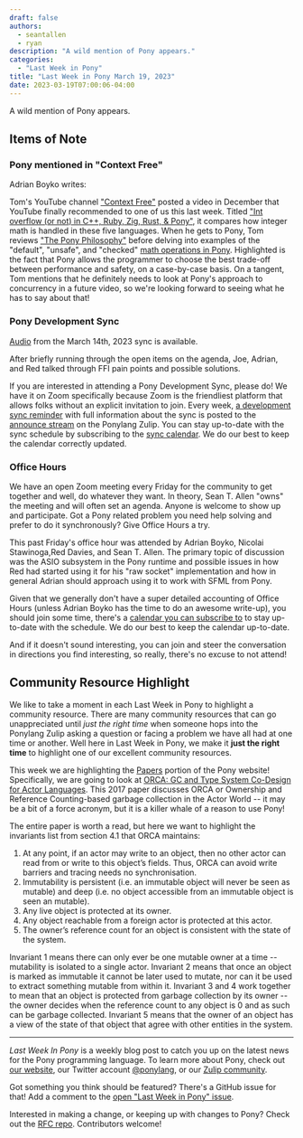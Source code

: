 ```yaml
---
draft: false
authors:
  - seantallen
  - ryan
description: "A wild mention of Pony appears."
categories:
  - "Last Week in Pony"
title: "Last Week in Pony March 19, 2023"
date: 2023-03-19T07:00:06-04:00
---
```


A wild mention of Pony appears.

<!-- more -->

## Items of Note

### Pony mentioned in "Context Free"

Adrian Boyko writes:

Tom's YouTube channel ["Context Free"](https://www.youtube.com/@contextfree) posted a video in December that YouTube finally recommended to one of us this last week. Titled ["Int overflow (or not) in C++, Ruby, Zig, Rust, & Pony"](https://www.youtube.com/watch?v=dizO_5g3K5Q), it compares how integer math is handled in these five languages. When he gets to Pony, Tom reviews ["The Pony Philosophy"](https://www.ponylang.io/discover/pony-philosophy/) before delving into examples of the "default", "unsafe", and "checked" [math operations in Pony](https://tutorial.ponylang.io/expressions/arithmetic.html). Highlighted is the fact that Pony allows the programmer to choose the best trade-off between performance and safety, on a case-by-case basis. On a tangent, Tom mentions that he definitely needs to look at Pony's approach to concurrency in a future video, so we're looking forward to seeing what he has to say about that!

### Pony Development Sync

[Audio](https://vimeo.com/917346486) from the March 14th, 2023 sync is available.

After briefly running through the open items on the agenda, Joe, Adrian, and Red talked through FFI pain points and possible solutions.

If you are interested in attending a Pony Development Sync, please do! We have it on Zoom specifically because Zoom is the friendliest platform that allows folks without an explicit invitation to join. Every week, [a development sync reminder](https://ponylang.zulipchat.com/#narrow/stream/189932-announce/topic/Sync.20Reminder) with full information about the sync is posted to the [announce stream](https://ponylang.zulipchat.com/#narrow/stream/189932-announce) on the Ponylang Zulip. You can stay up-to-date with the sync schedule by subscribing to the [sync calendar](https://calendar.google.com/calendar/ical/59jcru6f50mrpqbm7em4iclnkk%40group.calendar.google.com/public/basic.ics). We do our best to keep the calendar correctly updated.

### Office Hours

We have an open Zoom meeting every Friday for the community to get together and well, do whatever they want. In theory, Sean T. Allen "owns" the meeting and will often set an agenda. Anyone is welcome to show up and participate. Got a Pony related problem you need help solving and prefer to do it synchronously? Give Office Hours a try.

This past Friday's office hour was attended by Adrian Boyko, Nicolai Stawinoga,Red Davies, and Sean T. Allen. The primary topic of discussion was the ASIO subsystem in the Pony runtime and possible issues in how Red had started using it for his "raw socket" implementation and how in general Adrian should approach using it to work with SFML from Pony.

Given that we generally don't have a super detailed accounting of Office Hours (unless Adrian Boyko has the time to do an awesome write-up), you should join some time, there's a [calendar you can subscribe to](https://calendar.google.com/calendar/ical/4465e68ae24131ae00461a40893f2637a2c9ac510e311a44ff78680e2f183ce3%40group.calendar.google.com/public/basic.ics) to stay up-to-date with the schedule. We do our best to keep the calendar up-to-date.

And if it doesn't sound interesting, you can join and steer the conversation in directions you find interesting, so really, there's no excuse to not attend!

## Community Resource Highlight

We like to take a moment in each Last Week in Pony to highlight a community resource. There are many community resources that can go unappreciated until _just the right time_ when someone hops into the Ponylang Zulip asking a question or facing a problem we have all had at one time or another. Well here in Last Week in Pony, we make it **just the right time** to highlight one of our excellent community resources.

This week we are highlighting the [Papers](https://www.ponylang.io/learn/papers/) portion of the Pony website! Specifically, we are going to look at [ORCA: GC and Type System Co-Design for Actor Languages](https://www.ponylang.io/media/papers/orca_gc_and_type_system_co-design_for_actor_languages.pdf). This 2017 paper discusses ORCA or Ownership and Reference Counting-based garbage collection in the Actor World -- it may be a bit of a force acronym, but it is a killer whale of a reason to use Pony!

The entire paper is worth a read, but here we want to highlight the invariants list from section 4.1 that ORCA maintains:

1. At any point, if an actor may write to an object, then no other actor can read from or write to this object’s fields. Thus, ORCA can avoid write barriers and tracing needs no synchronisation.
2. Immutability is persistent (i.e. an immutable object will never be seen as mutable) and deep (i.e. no object accessible from an immutable object is seen an mutable).
3. Any live object is protected at its owner.
4. Any object reachable from a foreign actor is protected at this actor.
5. The owner’s reference count for an object is consistent with the state of the system.

Invariant 1 means there can only ever be one mutable owner at a time -- mutability is isolated to a single actor. Invariant 2 means that once an object is marked as immutable it cannot be later used to mutate, nor can it be used to extract something mutable from within it. Invariant 3 and 4 work together to mean that an object is protected from garbage collection by its owner -- the owner decides when the reference count to any object is 0 and as such can be garbage collected. Invariant 5 means that the owner of an object has a view of the state of that object that agree with other entities in the system.

---

_Last Week In Pony_ is a weekly blog post to catch you up on the latest news for the Pony programming language. To learn more about Pony, check out [our website](https://ponylang.io), our Twitter account [@ponylang](https://twitter.com/ponylang), or our [Zulip community](https://ponylang.zulipchat.com).

Got something you think should be featured? There's a GitHub issue for that! Add a comment to the [open "Last Week in Pony" issue](https://github.com/ponylang/ponylang.github.io/issues?q=is%3Aissue+is%3Aopen+label%3Alast-week-in-pony).

Interested in making a change, or keeping up with changes to Pony? Check out the [RFC repo](https://github.com/ponylang/rfcs). Contributors welcome!
